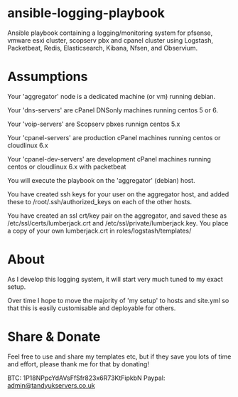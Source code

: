 ansible-logging-playbook
========================

Ansible playbook containing a logging/monitoring system for pfsense, vmware esxi cluster, scopserv pbx and cpanel cluster using Logstash, Packetbeat, Redis, Elasticsearch, Kibana, Nfsen, and Observium.


Assumptions
===========
Your 'aggregator' node is a dedicated machine (or vm) running debian.

Your 'dns-servers' are cPanel DNSonly machines running centos 5 or 6.

Your 'voip-servers' are Scopserv pbxes runnign centos 5.x

Your 'cpanel-servers' are production cPanel machines running centos or cloudlinux 6.x

Your 'cpanel-dev-servers' are development cPanel machines running centos or cloudlinux 6.x with packetbeat

You will execute the playbook on the 'aggregator' (debian) host.

You have created ssh keys for your user on the aggregator host, and added these to /root/.ssh/authorized_keys on each of the other hosts.

You have created an ssl crt/key pair on the aggregator, and saved these as /etc/ssl/certs/lumberjack.crt and /etc/ssl/private/lumberjack.key. You place a copy of your own lumberjack.crt in roles/logstash/templates/




About
=====
As I develop this logging system, it will start very much tuned to my exact setup.

Over time I hope to move the majority of 'my setup' to hosts and site.yml so that this is easily customisable and deployable for others.


Share & Donate
==============
Feel free to use and share my templates etc, but if they save you lots of time and effort, please thank me for that by donating!

BTC: 1P18NPpcYdAVsFfSfr823x6R73KtFipkbN
Paypal: admin@tandyukservers.co.uk
